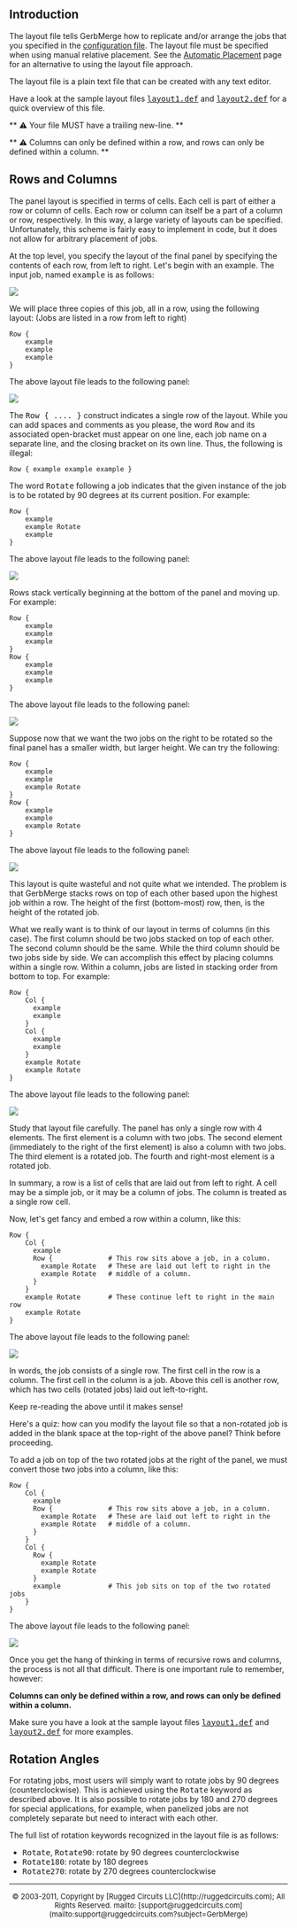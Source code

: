 ## Introduction

The layout file tells GerbMerge how to replicate and/or arrange the jobs that you specified in the [configuration file](cfgfile.md). The layout file must be specified when using manual relative placement. See the [Automatic Placement](autosearch.md) page for an alternative to using the layout file approach.

The layout file is a plain text file that can be created with any text editor.

Have a look at the sample layout files [<tt>layout1.def</tt>](layout1.def) and [<tt>layout2.def</tt>](layout2.def) for a quick overview of this file.

** :warning: Your file MUST have a trailing new-line. **

** :warning:  Columns can only be defined within a row, and rows can only be defined within a column. **

<a name="RowsCols"></a>
## Rows and Columns

The panel layout is specified in terms of cells. Each cell is part of either a row or column of cells. Each row or column can itself be a part of a column or row, respectively. In this way, a large variety of layouts can be specified. Unfortunately, this scheme is fairly easy to implement in code, but it does not allow for arbitrary placement of jobs.

At the top level, you specify the layout of the final panel by specifying the contents of each row, from left to right. Let's begin with an example. The input job, named <tt>example</tt> is as follows:

![](img/ex1.png)

We will place three copies of this job, all in a row, using the following layout: (Jobs are listed in a row from left to right)

    Row {
        example
        example
        example
    }

The above layout file leads to the following panel:

![](img/ex1a.png)

The <tt>Row { .... }</tt> construct indicates a single row of the layout. While you can add spaces and comments as you please, the word <tt>Row</tt> and its associated open-bracket must appear on one line, each job name on a separate line, and the closing bracket on its own line. Thus, the following is illegal:

    Row { example example example }

The word <tt>Rotate</tt> following a job indicates that the given instance of the job is to be rotated by 90 degrees at its current position. For example:

    Row {
        example
        example Rotate
        example
    }

The above layout file leads to the following panel:

![](img/ex1b.png)

Rows stack vertically beginning at the bottom of the panel and moving up. For example:

    Row {
        example
        example
        example
    }
    Row {
        example
        example
        example
    }

The above layout file leads to the following panel:

![](img/ex1c.png)

Suppose now that we want the two jobs on the right to be rotated so the final panel has a smaller width, but larger height. We can try the following:

    Row {
        example
        example
        example Rotate
    }
    Row {
        example
        example
        example Rotate
    }

The above layout file leads to the following panel:

![](img/ex1d.png)

This layout is quite wasteful and not quite what we intended. The problem is that GerbMerge stacks rows on top of each other based upon the highest job within a row. The height of the first (bottom-most) row, then, is the height of the rotated job.

What we really want is to think of our layout in terms of columns (in this case). The first column should be two jobs stacked on top of each other. The second column should be the same. While the third column should be two jobs side by side. We can accomplish this effect by placing columns within a single row. Within a column, jobs are listed in stacking order from bottom to top. For example:

    Row {
        Col {
          example
          example
        }
        Col {
          example
          example
        }
        example Rotate
        example Rotate
    }


The above layout file leads to the following panel:

![](img/ex1e.png)

Study that layout file carefully. The panel has only a single row with 4 elements. The first element is a column with two jobs. The second element (immediately to the right of the first element) is also a column with two jobs. The third element is a rotated job. The fourth and right-most element is a rotated job.

In summary, a row is a list of cells that are laid out from left to right. A cell may be a simple job, or it may be a column of jobs. The column is treated as a single row cell.

Now, let's get fancy and embed a row within a column, like this:

    Row {
        Col {
          example
          Row {              # This row sits above a job, in a column.
            example Rotate   # These are laid out left to right in the
            example Rotate   # middle of a column.
          }
        }
        example Rotate       # These continue left to right in the main row
        example Rotate
    }

The above layout file leads to the following panel:

![](img/ex1f.png)

In words, the job consists of a single row. The first cell in the row is a column. The first cell in the column is a job. Above this cell is another row, which has two cells (rotated jobs) laid out left-to-right.

Keep re-reading the above until it makes sense!

Here's a quiz: how can you modify the layout file so that a non-rotated job is added in the blank space at the top-right of the above panel? Think before proceeding.

To add a job on top of the two rotated jobs at the right of the panel, we must convert those two jobs into a column, like this:

    Row {
        Col {
          example
          Row {              # This row sits above a job, in a column.
            example Rotate   # These are laid out left to right in the
            example Rotate   # middle of a column.
          }
        }
        Col {
          Row {
            example Rotate
            example Rotate
          }
          example            # This job sits on top of the two rotated jobs
        }
    }

The above layout file leads to the following panel:

![](img/ex1g.png)

Once you get the hang of thinking in terms of recursive rows and columns, the process is not all that difficult. There is one important rule to remember, however:

**Columns can only be defined within a row, and rows can only be defined within a column.**

Make sure you have a look at the sample layout files [<tt>layout1.def</tt>](layout1.def) and [<tt>layout2.def</tt>](layout2.def) for more examples.

## Rotation Angles

For rotating jobs, most users will simply want to rotate jobs by 90 degrees (counterclockwise). This is achieved using the <tt>Rotate</tt> keyword as described above. It is also possible to rotate jobs by 180 and 270 degrees for special applications, for example, when panelized jobs are not completely separate but need to interact with each other.

The full list of rotation keywords recognized in the layout file is as follows:

* <tt>Rotate</tt>, <tt>Rotate90</tt>: rotate by 90 degrees counterclockwise
* <tt>Rotate180</tt>: rotate by 180 degrees
* <tt>Rotate270</tt>: rotate by 270 degrees counterclockwise

* * *

<center><font size="-1">© 2003-2011, Copyright by [Rugged Circuits LLC](http://ruggedcircuits.com); All Rights Reserved. mailto: [support@ruggedcircuits.com](mailto:support@ruggedcircuits.com?subject=GerbMerge)</font></center>
